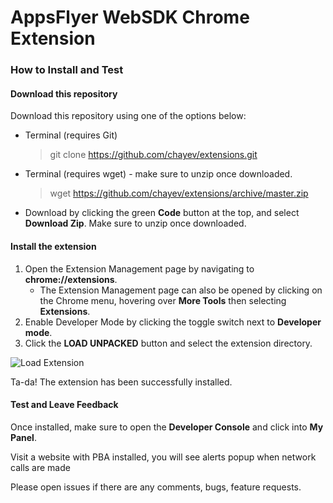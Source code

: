 # AppsFlyer WebSDK Chrome Extension

### How to Install and Test


#### Download this repository


Download this repository using one of the options below:
* Terminal (requires Git) 
  > git clone https://github.com/chayev/extensions.git
* Terminal (requires wget) - make sure to unzip once downloaded.
  > wget https://github.com/chayev/extensions/archive/master.zip
* Download by clicking the green **Code** button at the top, and select **Download Zip**. Make sure to unzip once downloaded.

#### Install the extension


1. Open the Extension Management page by navigating to **chrome://extensions**.
    * The Extension Management page can also be opened by clicking on the Chrome menu, hovering over **More Tools** then selecting **Extensions**.
1. Enable Developer Mode by clicking the toggle switch next to **Developer mode**.
1. Click the **LOAD UNPACKED** button and select the extension directory.

![Load Extension](https://developer.chrome.com/static/images/get_started/load_extension.png "Load Extension")

Ta-da! The extension has been successfully installed.

#### Test and Leave Feedback


Once installed, make sure to open the **Developer Console** and click into **My Panel**. 

Visit a website with PBA installed, you will see alerts popup when network calls are made

Please open issues if there are any comments, bugs, feature requests.
